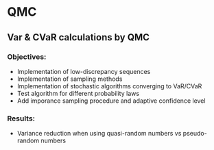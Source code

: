 # QMC

## Var & CVaR calculations by QMC

### Objectives: 
- Implementation of low-discrepancy sequences
- Implementation of sampling methods
- Implementation of stochastic algorithms converging to VaR/CVaR
- Test algorithm for different probability laws
- Add imporance sampling procedure and adaptive confidence level

### Results:
- Variance reduction when using quasi-random numbers vs pseudo-random numbers
